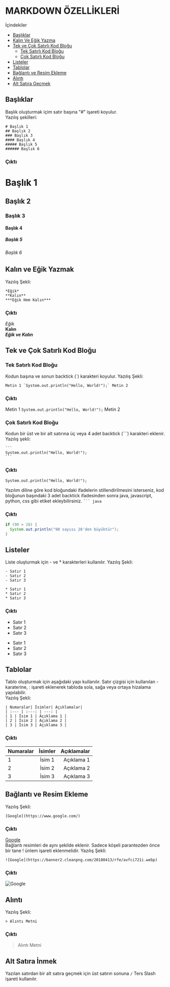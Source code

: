 # **MARKDOWN ÖZELLİKLERİ**
İçindekiler 
* [Başlıklar](https://github.com/GrkmAyarkan/NOTLAR/blob/main/Markdown.md#ba%C5%9Fl%C4%B1klar)
* [Kalın Ve Eğik Yazma]()
* [Tek ve Çok Satırlı Kod Bloğu]()
  - [Tek Satırlı Kod Bloğu](https://github.com/GrkmAyarkan/NOTLAR/blob/main/Markdown.md#tek-sat%C4%B1rl%C4%B1-kod-blo%C4%9Fu)
  - [Çok Satırlı Kod Bloğu](https://github.com/GrkmAyarkan/NOTLAR/blob/main/Markdown.md#%C3%A7ok-sat%C4%B1rl%C4%B1-kod-blo%C4%9Fu)
* [Listeler](https://github.com/GrkmAyarkan/NOTLAR/blob/main/Markdown.md#listeler)
* [Tablolar](https://github.com/GrkmAyarkan/NOTLAR/blob/main/Markdown.md#tablolar)
* [Bağlantı ve Resim Ekleme](https://github.com/GrkmAyarkan/NOTLAR/blob/main/Markdown.md#ba%C4%9Flant%C4%B1-ve-resim-ekleme)
* [Alıntı](https://github.com/GrkmAyarkan/NOTLAR/blob/main/Markdown.md#al%C4%B1nt%C4%B1)
* [Alt Satıra Geçmek](https://github.com/GrkmAyarkan/NOTLAR/blob/main/Markdown.md#alt-sat%C4%B1ra-i%CC%87nmek)

## Başlıklar
Başlık oluşturmak içim satır başına "#" işareti koyulur.\
Yazılış şekilleri:
````
# Başlık 1
## Başlık 2
### Başlık 3
#### Başlık 4
##### Başlık 5
###### Başlık 6
````
### **Çıktı**
# Başlık 1
## Başlık 2
### Başlık 3
#### Başlık 4
##### Başlık 5
###### Başlık 6

## Kalın ve Eğik Yazmak 
Yazılış Şekli:
````
*Eğik*
**Kalın**
***Eğik Hem Kalın***
````
### **Çıktı**
*Eğik*\
**Kalın**\
***Eğik ve Kalın***

## Tek ve Çok Satırlı Kod Bloğu
### Tek Satırlı Kod Bloğu
Kodun başına ve sonun backtick (`) karakteri koyulur.
Yazılış Şekli:
````
Metin 1 `System.out.println("Hello, World!");` Metin 2
````
### **Çıktı**
Metin 1 `System.out.println("Hello, World!");` Metin 2

### Çok Satırlı Kod Bloğu
Kodun bir üst ve bir alt satırına üç veya 4 adet backtick (```) karakteri eklenir.
Yazılış şekli:
````
```
System.out.println("Hello, World!");
```
````
### **Çıktı**
```
System.out.println("Hello, World!");
```
Yazılım diline göre kod bloğundaki ifadelerin stillendirilmesini isterseniz, kod bloğunun başındaki 3 adet backtick ifadesinden sonra java, javascript, python, css gibi etiket ekleybilirsiniz. ` ``` java `
### **Çıktı**
``` java
if (90 > 28) {
  System.out.println("90 sayısı 28'den büyüktür");
}
```

## Listeler
Liste oluşturmak için - ve * karakterleri kullanılır.
Yazılış Şekli:
```
- Satır 1
- Satır 2
- Satır 3

* Satır 1
* Satır 2
* Satır 3
```
### **Çıktı**
- Satır 1
- Satır 2
- Satır 3

* Satır 1
* Satır 2
* Satır 3

## Tablolar
Tablo oluşturmak için aşağıdaki yapı kullanılır. Satır çizgisi için kullanılan - karaterine, : işareti eklenerek tabloda sola, sağa veya ortaya hizalama yapılabilir.\
Yazılış Şekli:
```
| Numaralar| İsimler| Açıklamalar|
| :--- | :---: | ---: |
| 1 | İsim 1 | Açıklama 1 |
| 2 | İsim 2 | Açıklama 2 |
| 3 | İsim 3 | Açıklama 3 |
```
### **Çıktı**
| Numaralar| İsimler| Açıklamalar|
| :--- | :---: | ---: |
| 1 | İsim 1 | Açıklama 1 |
| 2 | İsim 2 | Açıklama 2 |
| 3 | İsim 3 | Açıklama 3 |

## Bağlantı ve Resim Ekleme
Yazılış Şekli:
```
[Google](https://www.google.com/)
```
### **Çıktı**
[Google](https://www.google.com/)\
Bağlantı resimleri de aynı şekilde eklenir. Sadece köşeli parantezden önce bir tane ! ünlem işareti eklenmelidir.
Yazılış Şekli:
```
![Google](https://banner2.cleanpng.com/20180413/rfe/avfci721i.webp)
```
### **Çıktı**
![Google](https://i.pinimg.com/474x/db/5a/82/db5a82352bae4af8495ac4a0416ee885.jpg)

## Alıntı
Yazılış Şekli:
```
> Alıntı Metni
```
### **Çıktı**
> Alıntı Metni

## Alt Satıra İnmek
Yazılan satırdan bir alt satıra geçmek için üst satırın sonuna `/` Ters Slash işareti kullanılır.
